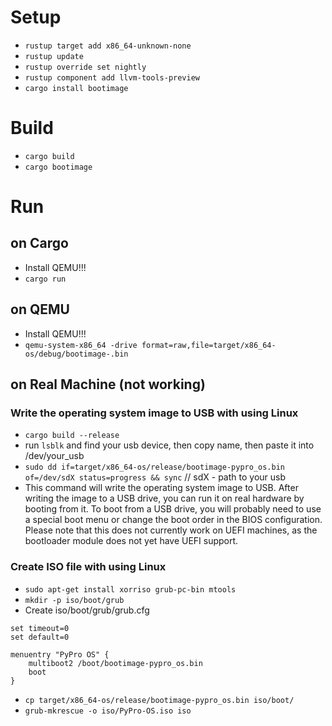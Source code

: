 # Setup

- ```rustup target add x86_64-unknown-none```
- ```rustup update```
- ```rustup override set nightly```
- ```rustup component add llvm-tools-preview```
- ```cargo install bootimage```

# Build

- ```cargo build```
- ```cargo bootimage```

# Run

## on Cargo

- Install QEMU!!!
- ```cargo run```

## on QEMU

- Install QEMU!!!
- ```qemu-system-x86_64 -drive format=raw,file=target/x86_64-os/debug/bootimage-.bin```

## on Real Machine (not working)

### Write the operating system image to USB with using Linux

- ```cargo build --release```
- run ```lsblk``` and find your usb device, then copy name, then paste it into /dev/your_usb
- ```sudo dd if=target/x86_64-os/release/bootimage-pypro_os.bin of=/dev/sdX status=progress && sync``` // sdX - path to your usb
- This command will write the operating system image to USB. After writing the image to a USB drive, you can run it on real hardware by booting from it. To boot from a USB drive, you will probably need to use a special boot menu or change the boot order in the BIOS configuration. Please note that this does not currently work on UEFI machines, as the bootloader module does not yet have UEFI support.

### Create ISO file with using Linux

- ```sudo apt-get install xorriso grub-pc-bin mtools```
- ```mkdir -p iso/boot/grub```
- Create iso/boot/grub/grub.cfg

```
set timeout=0
set default=0

menuentry "PyPro OS" {
    multiboot2 /boot/bootimage-pypro_os.bin
    boot
}
```

- ```cp target/x86_64-os/release/bootimage-pypro_os.bin iso/boot/```
- ```grub-mkrescue -o iso/PyPro-OS.iso iso```
